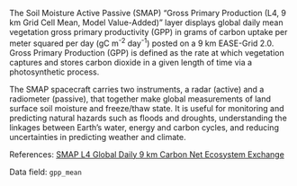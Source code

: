The Soil Moisture Active Passive (SMAP) “Gross Primary Production (L4, 9 km Grid Cell Mean, Model Value-Added)” layer displays global daily mean vegetation gross primary productivity (GPP)  in grams of carbon uptake per meter squared per day (gC m<sup>-2</sup> day<sup>-1</sup>) posted on a 9 km EASE-Grid 2.0. Gross Primary Production (GPP) is defined as the rate at which vegetation captures and stores carbon dioxide in a given length of time via a photosynthetic process.

The SMAP spacecraft carries two instruments, a radar (active) and a radiometer (passive), that together make global measurements of land surface soil moisture and freeze/thaw state. It is useful for monitoring and predicting natural hazards such as floods and droughts, understanding the linkages between Earth’s water, energy and carbon cycles, and reducing uncertainties in predicting weather and climate.

References: [SMAP L4 Global Daily 9 km Carbon Net Ecosystem Exchange](https://nsidc.org/data/spl4cmdl/)

Data field: `gpp_mean`
